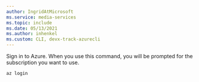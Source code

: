 ```yaml
---
author: IngridAtMicrosoft
ms.service: media-services 
ms.topic: include
ms.date: 05/13/2021
ms.author: inhenkel
ms.custom: CLI, devx-track-azurecli
---
```


<!--Sign in to Azure CLI-->

Sign in to Azure.  When you use this command, you will be prompted for the subscription you want to use.

```azurecli
az login
```
